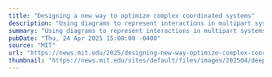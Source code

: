 ```yaml
---
title: "Designing a new way to optimize complex coordinated systems"
description: "Using diagrams to represent interactions in multipart systems can provide a faster way to design software improvements."
summary: "Using diagrams to represent interactions in multipart systems can provide a faster way to design software improvements."
pubDate: "Thu, 24 Apr 2025 15:00:00 -0400"
source: "MIT"
url: "https://news.mit.edu/2025/designing-new-way-optimize-complex-coordinated-systems-0424"
thumbnail: "https://news.mit.edu/sites/default/files/images/202504/deep-learning-diagram.jpg"
---
```


